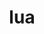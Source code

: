 ---
title: "lua"
layout: cache
categories: [package, develop-2024-03-03]
meta: {"versions": ["5.3.6", "5.4.4"], "compilers": ["cce@=15.0.1", "gcc@=11.4.0", "gcc@=7.3.1", "gcc@=7.5.0", "gcc@=9.4.0", "oneapi@=2024.0.0"], "oss": ["amzn2", "rhel8", "ubuntu18.04", "ubuntu20.04", "ubuntu22.04"], "platforms": ["linux"], "targets": ["aarch64", "neoverse_n1", "neoverse_v1", "neoverse_v2", "ppc64le", "x86_64_v3", "zen4"], "stacks": ["aws-isc", "aws-isc-aarch64", "e4s", "e4s-cray-rhel", "e4s-neoverse-v2", "e4s-neoverse_v1", "e4s-oneapi", "e4s-power", "ml-linux-x86_64-cpu", "ml-linux-x86_64-cuda", "ml-linux-x86_64-rocm", "radiuss", "root", "tutorial"], "num_specs": 17, "num_specs_by_stack": {"root": 17, "aws-isc-aarch64": 2, "aws-isc": 1, "e4s-cray-rhel": 2, "e4s-power": 2, "radiuss": 2, "e4s-neoverse_v1": 2, "e4s-neoverse-v2": 2, "tutorial": 1, "e4s": 2, "ml-linux-x86_64-cpu": 1, "ml-linux-x86_64-rocm": 1, "ml-linux-x86_64-cuda": 1, "e4s-oneapi": 2}}
spec_details: [{"hash": "s4zaarvrgrqwm7rkvcqotpe5iqy2nsji", "compiler": "gcc@=7.3.1", "versions": ["5.3.6"], "os": "amzn2", "platform": "linux", "target": "aarch64", "variants": ["build_system=makefile", "fetcher=curl", "~pcfile", "+shared"], "stacks": ["root", "aws-isc-aarch64"], "size": "-", "tarball": "https://binaries.spack.io/develop-2024-03-03/build_cache/linux-amzn2-aarch64/gcc-7.3.1/lua-5.3.6/linux-amzn2-aarch64-gcc-7.3.1-lua-5.3.6-s4zaarvrgrqwm7rkvcqotpe5iqy2nsji.spack"}, {"hash": "r4sbcc5jesfxeqovqo4if3sjaroxu6fs", "compiler": "gcc@=7.3.1", "versions": ["5.3.6"], "os": "amzn2", "platform": "linux", "target": "neoverse_n1", "variants": ["build_system=makefile", "fetcher=curl", "~pcfile", "+shared"], "stacks": ["root", "aws-isc-aarch64"], "size": "-", "tarball": "https://binaries.spack.io/develop-2024-03-03/build_cache/linux-amzn2-neoverse_n1/gcc-7.3.1/lua-5.3.6/linux-amzn2-neoverse_n1-gcc-7.3.1-lua-5.3.6-r4sbcc5jesfxeqovqo4if3sjaroxu6fs.spack"}, {"hash": "mmcl33d63igmga4mgnkdmyfa6dlj4eln", "compiler": "gcc@=7.3.1", "versions": ["5.3.6"], "os": "amzn2", "platform": "linux", "target": "x86_64_v3", "variants": ["build_system=makefile", "fetcher=curl", "~pcfile", "+shared"], "stacks": ["aws-isc", "root"], "size": "-", "tarball": "https://binaries.spack.io/develop-2024-03-03/build_cache/linux-amzn2-x86_64_v3/gcc-7.3.1/lua-5.3.6/linux-amzn2-x86_64_v3-gcc-7.3.1-lua-5.3.6-mmcl33d63igmga4mgnkdmyfa6dlj4eln.spack"}, {"hash": "bdtjkgceoj4kwyaknhxeghnz3fjg4a5m", "compiler": "cce@=15.0.1", "versions": ["5.3.6"], "os": "rhel8", "platform": "linux", "target": "zen4", "variants": ["build_system=makefile", "fetcher=curl", "~pcfile", "+shared"], "stacks": ["root", "e4s-cray-rhel"], "size": "-", "tarball": "https://binaries.spack.io/develop-2024-03-03/build_cache/linux-rhel8-zen4/cce-15.0.1/lua-5.3.6/linux-rhel8-zen4-cce-15.0.1-lua-5.3.6-bdtjkgceoj4kwyaknhxeghnz3fjg4a5m.spack"}, {"hash": "i4vrc24tkhrsw5tm5qvaybnimnnrb4bt", "compiler": "cce@=15.0.1", "versions": ["5.4.4"], "os": "rhel8", "platform": "linux", "target": "zen4", "variants": ["build_system=makefile", "fetcher=curl", "~pcfile", "+shared"], "stacks": ["root", "e4s-cray-rhel"], "size": "-", "tarball": "https://binaries.spack.io/develop-2024-03-03/build_cache/linux-rhel8-zen4/cce-15.0.1/lua-5.4.4/linux-rhel8-zen4-cce-15.0.1-lua-5.4.4-i4vrc24tkhrsw5tm5qvaybnimnnrb4bt.spack"}, {"hash": "4mceq52lgqk5zjv7j4zku7763tv5xf6w", "compiler": "gcc@=9.4.0", "versions": ["5.3.6"], "os": "ubuntu20.04", "platform": "linux", "target": "ppc64le", "variants": ["build_system=makefile", "fetcher=curl", "~pcfile", "+shared"], "stacks": ["root", "e4s-power"], "size": "-", "tarball": "https://binaries.spack.io/develop-2024-03-03/build_cache/linux-ubuntu20.04-ppc64le/gcc-9.4.0/lua-5.3.6/linux-ubuntu20.04-ppc64le-gcc-9.4.0-lua-5.3.6-4mceq52lgqk5zjv7j4zku7763tv5xf6w.spack"}, {"hash": "uzxpxjzmfvhaenw2ijmewwajmnxg5r4b", "compiler": "gcc@=7.5.0", "versions": ["5.4.4"], "os": "ubuntu18.04", "platform": "linux", "target": "x86_64_v3", "variants": ["build_system=makefile", "fetcher=curl", "~pcfile", "+shared"], "stacks": ["radiuss", "root"], "size": "-", "tarball": "https://binaries.spack.io/develop-2024-03-03/build_cache/linux-ubuntu18.04-x86_64_v3/gcc-7.5.0/lua-5.4.4/linux-ubuntu18.04-x86_64_v3-gcc-7.5.0-lua-5.4.4-uzxpxjzmfvhaenw2ijmewwajmnxg5r4b.spack"}, {"hash": "vim7j7bmiwfmvvgt5cujmlziaifkiszm", "compiler": "gcc@=7.5.0", "versions": ["5.3.6"], "os": "ubuntu18.04", "platform": "linux", "target": "x86_64_v3", "variants": ["build_system=makefile", "fetcher=curl", "~pcfile", "+shared"], "stacks": ["radiuss", "root"], "size": "-", "tarball": "https://binaries.spack.io/develop-2024-03-03/build_cache/linux-ubuntu18.04-x86_64_v3/gcc-7.5.0/lua-5.3.6/linux-ubuntu18.04-x86_64_v3-gcc-7.5.0-lua-5.3.6-vim7j7bmiwfmvvgt5cujmlziaifkiszm.spack"}, {"hash": "oeatspu7b66rqrpipbnxauam3ts75aro", "compiler": "gcc@=9.4.0", "versions": ["5.4.4"], "os": "ubuntu20.04", "platform": "linux", "target": "ppc64le", "variants": ["build_system=makefile", "fetcher=curl", "~pcfile", "+shared"], "stacks": ["root", "e4s-power"], "size": "-", "tarball": "https://binaries.spack.io/develop-2024-03-03/build_cache/linux-ubuntu20.04-ppc64le/gcc-9.4.0/lua-5.4.4/linux-ubuntu20.04-ppc64le-gcc-9.4.0-lua-5.4.4-oeatspu7b66rqrpipbnxauam3ts75aro.spack"}, {"hash": "m3mgpna4dsldqktulcvorivq7rmwubdl", "compiler": "gcc@=11.4.0", "versions": ["5.4.4"], "os": "ubuntu22.04", "platform": "linux", "target": "neoverse_v1", "variants": ["build_system=makefile", "fetcher=curl", "~pcfile", "+shared"], "stacks": ["root", "e4s-neoverse_v1"], "size": "-", "tarball": "https://binaries.spack.io/develop-2024-03-03/build_cache/linux-ubuntu22.04-neoverse_v1/gcc-11.4.0/lua-5.4.4/linux-ubuntu22.04-neoverse_v1-gcc-11.4.0-lua-5.4.4-m3mgpna4dsldqktulcvorivq7rmwubdl.spack"}, {"hash": "gs5szxrhfj7l57qeoupis4mhh5pp75zb", "compiler": "gcc@=11.4.0", "versions": ["5.3.6"], "os": "ubuntu22.04", "platform": "linux", "target": "neoverse_v1", "variants": ["build_system=makefile", "fetcher=curl", "~pcfile", "+shared"], "stacks": ["root", "e4s-neoverse_v1"], "size": "-", "tarball": "https://binaries.spack.io/develop-2024-03-03/build_cache/linux-ubuntu22.04-neoverse_v1/gcc-11.4.0/lua-5.3.6/linux-ubuntu22.04-neoverse_v1-gcc-11.4.0-lua-5.3.6-gs5szxrhfj7l57qeoupis4mhh5pp75zb.spack"}, {"hash": "w7mz57vevnze76a46zpg662ozvocvcut", "compiler": "gcc@=11.4.0", "versions": ["5.4.4"], "os": "ubuntu22.04", "platform": "linux", "target": "neoverse_v2", "variants": ["build_system=makefile", "fetcher=curl", "~pcfile", "+shared"], "stacks": ["root", "e4s-neoverse-v2"], "size": "-", "tarball": "https://binaries.spack.io/develop-2024-03-03/build_cache/linux-ubuntu22.04-neoverse_v2/gcc-11.4.0/lua-5.4.4/linux-ubuntu22.04-neoverse_v2-gcc-11.4.0-lua-5.4.4-w7mz57vevnze76a46zpg662ozvocvcut.spack"}, {"hash": "nwvsdrvg4vpbhfvxmsqda5c4abh5ewcq", "compiler": "gcc@=11.4.0", "versions": ["5.3.6"], "os": "ubuntu22.04", "platform": "linux", "target": "neoverse_v2", "variants": ["build_system=makefile", "fetcher=curl", "~pcfile", "+shared"], "stacks": ["root", "e4s-neoverse-v2"], "size": "-", "tarball": "https://binaries.spack.io/develop-2024-03-03/build_cache/linux-ubuntu22.04-neoverse_v2/gcc-11.4.0/lua-5.3.6/linux-ubuntu22.04-neoverse_v2-gcc-11.4.0-lua-5.3.6-nwvsdrvg4vpbhfvxmsqda5c4abh5ewcq.spack"}, {"hash": "zbhvtvwclgifdrviprfvgbfcjdijdvx5", "compiler": "gcc@=11.4.0", "versions": ["5.4.4"], "os": "ubuntu22.04", "platform": "linux", "target": "x86_64_v3", "variants": ["build_system=makefile", "fetcher=curl", "~pcfile", "+shared"], "stacks": ["root", "tutorial", "e4s"], "size": "-", "tarball": "https://binaries.spack.io/develop-2024-03-03/build_cache/linux-ubuntu22.04-x86_64_v3/gcc-11.4.0/lua-5.4.4/linux-ubuntu22.04-x86_64_v3-gcc-11.4.0-lua-5.4.4-zbhvtvwclgifdrviprfvgbfcjdijdvx5.spack"}, {"hash": "rdcgior6ju735vimrrwdoucozzcpt4vs", "compiler": "gcc@=11.4.0", "versions": ["5.3.6"], "os": "ubuntu22.04", "platform": "linux", "target": "x86_64_v3", "variants": ["build_system=makefile", "fetcher=curl", "~pcfile", "+shared"], "stacks": ["ml-linux-x86_64-cpu", "ml-linux-x86_64-rocm", "e4s", "root", "ml-linux-x86_64-cuda"], "size": "-", "tarball": "https://binaries.spack.io/develop-2024-03-03/build_cache/linux-ubuntu22.04-x86_64_v3/gcc-11.4.0/lua-5.3.6/linux-ubuntu22.04-x86_64_v3-gcc-11.4.0-lua-5.3.6-rdcgior6ju735vimrrwdoucozzcpt4vs.spack"}, {"hash": "5oggsgkutfc544x6ieefxks3lqxjh4q3", "compiler": "oneapi@=2024.0.0", "versions": ["5.3.6"], "os": "ubuntu22.04", "platform": "linux", "target": "x86_64_v3", "variants": ["build_system=makefile", "fetcher=curl", "~pcfile", "+shared"], "stacks": ["root", "e4s-oneapi"], "size": "-", "tarball": "https://binaries.spack.io/develop-2024-03-03/build_cache/linux-ubuntu22.04-x86_64_v3/oneapi-2024.0.0/lua-5.3.6/linux-ubuntu22.04-x86_64_v3-oneapi-2024.0.0-lua-5.3.6-5oggsgkutfc544x6ieefxks3lqxjh4q3.spack"}, {"hash": "xlpwu66wydrr3yudf5dthljgockvo2ip", "compiler": "oneapi@=2024.0.0", "versions": ["5.4.4"], "os": "ubuntu22.04", "platform": "linux", "target": "x86_64_v3", "variants": ["build_system=makefile", "fetcher=curl", "~pcfile", "+shared"], "stacks": ["root", "e4s-oneapi"], "size": "-", "tarball": "https://binaries.spack.io/develop-2024-03-03/build_cache/linux-ubuntu22.04-x86_64_v3/oneapi-2024.0.0/lua-5.4.4/linux-ubuntu22.04-x86_64_v3-oneapi-2024.0.0-lua-5.4.4-xlpwu66wydrr3yudf5dthljgockvo2ip.spack"}]
---